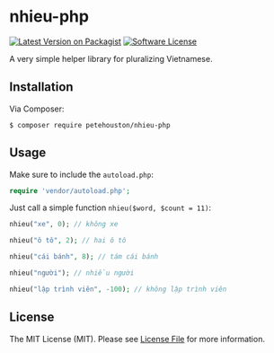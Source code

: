# nhieu-php

[![Latest Version on Packagist][ico-version]][link-packagist]
[![Software License][ico-license]](LICENSE.md)

A very simple helper library for pluralizing Vietnamese.

## Installation

Via Composer:

```
$ composer require petehouston/nhieu-php
```

## Usage

Make sure to include the `autoload.php`:

```php
require 'vendor/autoload.php';
```

Just call a simple function `nhieu($word, $count = 11)`:

```php
nhieu("xe", 0); // không xe

nhieu("ô tô", 2); // hai ô tô

nhieu("cái bánh", 8); // tám cái bánh

nhieu("người"); // nhiều người

nhieu("lập trình viên", -100); // không lập trình viên
```

## License

The MIT License (MIT). Please see [License File](LICENSE.md) for more information.


[ico-version]: https://img.shields.io/packagist/v/petehouston/nhieu-php.svg?style=flat-square
[ico-license]: https://img.shields.io/badge/license-MIT-brightgreen.svg?style=flat-square
[ico-downloads]: https://img.shields.io/packagist/dt/petehouston/nhieu-php.svg?style=flat-square

[link-packagist]: https://packagist.org/packages/petehouston/nhieu-php
[link-downloads]: https://packagist.org/packages/petehouston/nhieu-php
[link-author]: https://github.com/petehouston